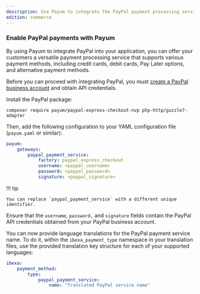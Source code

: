 ```yaml
---
description: Use Payum to integrate the PayPal payment processing service.
edition: commerce
---
```


### Enable PayPal payments with Payum

By using Payum to integrate PayPal into your application, you can offer your customers a versatile payment processing service that supports various payment methods, including credit cards, debit cards, Pay Later options, and alternative payment methods.

Before you can proceed with integrating PayPal, you must [create a PayPal business account](https://www.paypal.com/bizsignup/#/singlePageSignup) and obtain API credentials.

Install the PayPal package:

`composer require payum/paypal-express-checkout-nvp php-http/guzzle7-adapter`

Then, add the following configuration to your YAML configuration file (`payum.yaml` or similar):

```yaml
payum:
    gateways:
        paypal_payment_service:
            factory: paypal_express_checkout
            username: <paypal_username>
            password: <paypal_password>
            signature: <paypal_signature>
```

!!! tip

    You can replace `paypal_payment_service` with a different unique identifier.

Ensure that the `username`, `password,` and `signature` fields contain the PayPal API credentials obtained from your PayPal business account.

You can now provide language translations for the PayPal payment service name.
To do it, within the `ibexa_payment_type` namespace in your translation files, use the provided translation key structure for each of your supported languages:

```yaml
ibexa:
    payment_method:
        type:
            paypal_payment_service:
                name: "Translated PayPal service name"

```